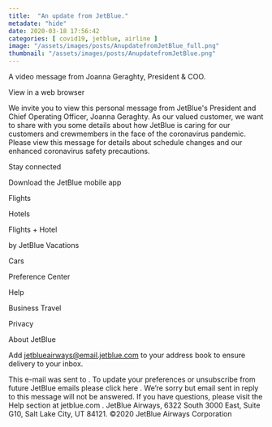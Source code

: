 ```yaml
---
title:  "An update from JetBlue."
metadate: "hide"
date: 2020-03-18 17:56:42
categories: [ covid19, jetblue, airline ]
image: "/assets/images/posts/AnupdatefromJetBlue_full.png"
thumbnail: "/assets/images/posts/AnupdatefromJetBlue.png"
---
```

A video message from Joanna Geraghty, President & COO.
 ‌ ‌ ‌ ‌ ‌ ‌ ‌ ‌ ‌ ‌ ‌ ‌ ‌  ‌ ‌ ‌ ‌ ‌ ‌ ‌ ‌ ‌ ‌ ‌ ‌ ‌  ‌ ‌ ‌ ‌ ‌ ‌ ‌ ‌
‌ ‌ ‌ ‌ ‌  ‌ ‌ ‌ ‌ ‌ ‌ ‌ ‌ ‌ ‌ ‌ ‌ ‌  ‌ ‌ ‌ ‌ ‌ ‌ ‌ ‌ ‌ ‌ ‌ ‌ ‌  ‌ ‌ ‌
‌ ‌ ‌ ‌ ‌ ‌ ‌ ‌ ‌ ‌  ‌ ‌ ‌ ‌ ‌ ‌ ‌ ‌ ‌ ‌ ‌ ‌ ‌  ‌ ‌ ‌ ‌ ‌ ‌ ‌ ‌ ‌ ‌ ‌
‌ ‌  ‌ ‌ ‌ ‌ ‌ ‌ ‌ ‌ ‌ ‌ ‌ ‌ ‌  ‌ ‌ ‌ ‌ ‌ ‌ ‌ ‌ ‌ ‌ ‌ ‌ ‌  ‌ ‌ ‌ ‌ ‌ ‌
‌ ‌ ‌ ‌ ‌ ‌ ‌  ‌ ‌ ‌ ‌ ‌ ‌ ‌ ‌ ‌ ‌ ‌ ‌ ‌

View in a web browser








We invite you to view this personal message from JetBlue's President and
Chief Operating Officer, Joanna Geraghty. As our valued customer, we want
to share with you some details about how JetBlue is caring for our
customers and crewmembers in the face of the coronavirus pandemic. Please
view this message for details about schedule changes and our enhanced
coronavirus safety precautions.

Stay connected

Download
the JetBlue mobile app










Flights


Hotels


Flights + Hotel

by JetBlue Vacations


Cars

Preference Center

Help

Business Travel

Privacy

About JetBlue

Add jetblueairways@email.jetblue.com to your address book to ensure
delivery to your inbox.

This e-mail was sent to . To update your preferences or unsubscribe from
future JetBlue emails please click here
.
We’re sorry but email sent in reply to this message will not be answered.
If you have questions, please visit the Help section at jetblue.com
.
JetBlue Airways, 6322 South 3000 East, Suite G10, Salt Lake City, UT 84121.
©2020 JetBlue Airways Corporation

